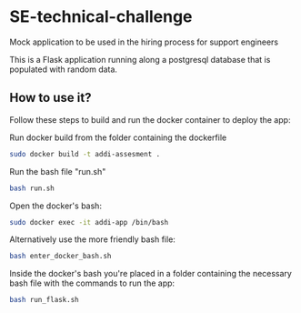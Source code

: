 # SE-technical-challenge
Mock application to be used in the hiring process for support engineers

This is a Flask application running along a postgresql database that is populated with random data.

## How to use it?
Follow these steps to build and run the docker container to deploy the app:

Run docker build from the folder containing the dockerfile  
```bash
sudo docker build -t addi-assesment .  
```
Run the bash file "run.sh"  
```bash
bash run.sh  
```
Open the docker's bash:  
```bash
sudo docker exec -it addi-app /bin/bash  
```
Alternatively use the more friendly bash file:  
```bash
bash enter_docker_bash.sh  
```
Inside the docker's bash you're placed in a folder containing the necessary bash file with the commands to run the app:  
```bash
bash run_flask.sh  
```
